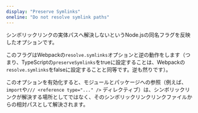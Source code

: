 ```yaml
---
display: "Preserve Symlinks"
oneline: "Do not resolve symlink paths"
---
```


シンボリックリンクの実体パスへ解決しないというNode.jsの同名フラグを反映したオプションです。

このフラグはWebpackの`resolve.symlinks`オプションと逆の動作をします（つまり、TypeScriptの`preserveSymlinks`をtrueに設定することは、Webpackの`resolve.symlinks`をfalseに設定することと同等です。逆も然りです）。

このオプションを有効化すると、モジュールとパッケージへの参照（例えば、`import`や`/// <reference type="..." />` ディレクティブ）は、シンボリックリンクが解決する場所としてではなく、そのシンボリックリンクリンクファイルからの相対パスとして解決されます。

